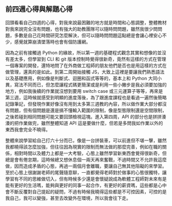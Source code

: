 ## 前四週心得與解題心得
回頭看看自己四週的心得，對我來說最困難的地方就是時間和心態調整，整體教材對我來說完全沒有問題，也有強大的助教團隊可以隨時問問題，雖然我很少問問題，多數是自己花時間研究怎麼解決，但可以隨時問問題這點總是會讓心裡安心不少，感覺就算崩潰墜落時也會有個防護網。

因為之前有接觸過 Python 的緣故，所以第一週的基礎程式觀念其實和想像的並沒有差太多，但學習到 CLI 和 git 版本控制時覺得很新奇，竟然有這樣的方式在管理一個專案的開發，還特地問了在外商做工程師的朋友他們是否也是用這樣的方式在做管理，還真的是如此。到第二周開始接觸 JS，大致上這裡是要讓我們熟悉語法以及基礎應用，例如像是判斷式、迴圈和函式等等的，基本上和 Python 大同小異，寫法不同而已，但怎麼讓程式碼更簡潔或是利用一些小撇步是我必須要加強的地方，例如我後續的作業就沒想到要用 switch case 或三元運算子等等，再來是第三週，這時候就感受到明顯的進度落後，為了跟進度課程也是看過一遍然後簡略記錄筆記，但發現作業好像沒有用到太多第三週教的內容，所以做作業大部分都沒有問題，但有個問題是還是搞不懂輸入範圍的限制，像是型態限制還是空間限制，之後若碰到相同問題可能又要回頭檢視這塊。進入第四周，API 的部分也是拼拼湊湊的把作業做完，雖然整體知道 API 這是要做什麼，但若是多問我如作業以外的東西我會完全不曉得。

整體來說學習給自己打六十分而已，像是一台拼裝車，可以前進但不堪一擊，雖然我都曉得該怎麼加強，但往往因為現實的限制而無法做的那麼完善，例如在職的關係，相對時間以及體力上都是一大考驗，心態上雖然學習新東西會覺得很新奇，但總是會有倦怠期，這時候總又想休息個一兩天再來奮戰，不過時間又不允許我這麼做，因而造成矛盾的心態，再過一兩個月會離職，要讓自己無其他阻礙的來學習。至於心態上很謝謝老師的尾聲隨意聊，一直都覺得老師對於做事的心態很獨特，讓學習有不同的思維做切入，但有時候多少還是會懷疑說成為軟體工程師對未來有是能有更好的生活嗎，能夠與更好的同事一起合作，有更好的薪資嗎，這些都是心中會不斷反覆對自己提起的疑問，不過有時候我曉得這些都是不可控因素，可控的是我自己，我可以變強，甚至去改變外在環境，所以我會往下走。






